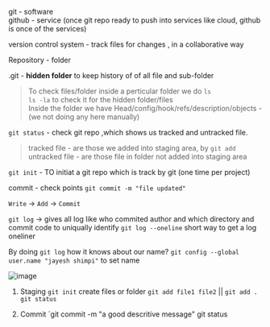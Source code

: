 git - software <br>
github - service (once git repo ready to push into services like cloud, github is once of the services)

version control system - track files for changes , in a collaborative way

Repository -  folder 

.git - **hidden folder** to keep history of of all file and sub-folder
> To check files/folder inside a perticular folder we do `ls` <br> `ls -la` to check it for the hidden folder/files <br>
Inside the folder we have
> Head/config/hook/refs/description/objects  - (we not doing any here manually)

`git status` - check git repo ,which shows us tracked and untracked file.
> tracked file - are those we added into staging area, by `git add` <br>
> untracked file - are those file in folder not added into staging area

`git init` - TO initiat a git repo which is track by git (one time per project)



commit - check points
`git commit -m "file updated"`

`Write` -> `Add` -> `Commit`

`git log` -> gives all log like who commited author and which directory and commit code to uniqually identify 
`git log --oneline` short way to get a log oneliner

By doing `git log` how it knows about our name?
`git config --global user.name "jayesh shimpi"` to set name

![image](https://github.com/user-attachments/assets/5669f01a-68d4-4d7b-86e0-b1ce8dc30b18)

1) Staging
`git init`
create files or folder
`git add file1 file2` || `git add .`
`git status`

2) Commit
   `git commit -m "a good descritive message"
   git status


   
